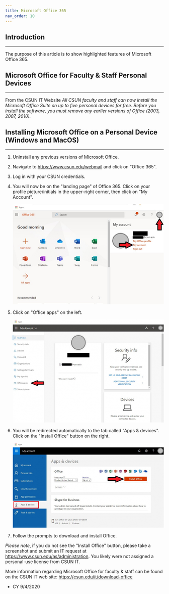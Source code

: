 ```yaml
---
title: Microsoft Office 365 
nav_order: 10
---
```

## Introduction
---------------
The purpose of this article is to show highlighted features of Microsoft Office 365.


## Microsoft Office for Faculty & Staff Personal Devices
-----------------
From the CSUN IT Website
*All CSUN faculty and staff can now install the Microsoft Office Suite on up to five personal devices for free.
Before you install the software, you must remove any earlier versions of Office (2003, 2007, 2010).*


## Installing Microsoft Office on a Personal Device (Windows and MacOS)
------------------
1. Uninstall any previous versions of Microsoft Office.

2. Navigate to https://www.csun.edu/webmail and click on "Office 365".

3. Log in with your CSUN credentials.

4. You will now be on the "landing page" of Office 365. Click on your profile picture/initials in the upper-right corner, then click on "My Account".

	![365-1](./images/365-1.jpg)

5. Click on "Office apps" on the left.

	![365-2](./images/365-2.jpg)

6. You will be redirected automatically to the tab called "Apps & devices". Click on the "Install Office" button on the right.

	![365-3](./images/365-3.jpg)

7. Follow the prompts to download and install Office.

*Please note*, if you do not see the "Install Office" button, please take a screenshot and submit an IT request at https://www.csun.edu/as/administration. You likely were not assigned a personal-use license from CSUN IT.

More information regarding Microsoft Office for faculty & staff can be found on the CSUN IT web site: https://csun.edu/it/download-office
- CY 9/4/2020